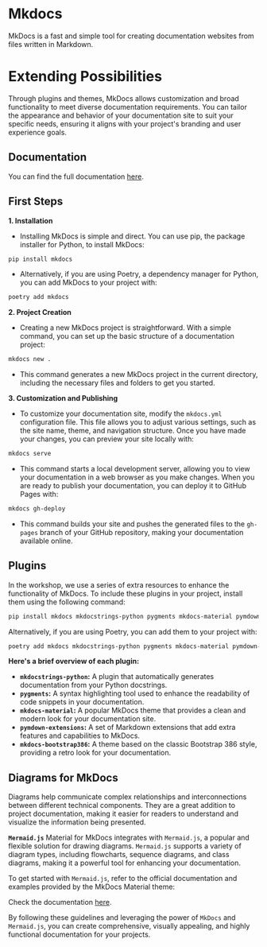 # Mkdocs
MkDocs is a fast and simple tool for creating documentation websites from files written in Markdown.

# Extending Possibilities
Through plugins and themes, MkDocs allows customization and broad functionality to meet diverse documentation requirements. You can tailor the appearance and behavior of your documentation site to suit your specific needs, ensuring it aligns with your project's branding and user experience goals.

## Documentation
You can find the full documentation [here](https://www.mkdocs.org/).

## First Steps
**1. Installation**
- Installing MkDocs is simple and direct. You can use pip, the package installer for Python, to install MkDocs:
```sh
pip install mkdocs
```
- Alternatively, if you are using Poetry, a dependency manager for Python, you can add MkDocs to your project with:
```sh
poetry add mkdocs
```

**2. Project Creation**
- Creating a new MkDocs project is straightforward. With a simple command, you can set up the basic structure of a documentation project:
```sh
mkdocs new .
```
- This command generates a new MkDocs project in the current directory, including the necessary files and folders to get you started.

**3. Customization and Publishing**
- To customize your documentation site, modify the `mkdocs.yml` configuration file. This file allows you to adjust various settings, such as the site name, theme, and navigation structure. Once you have made your changes, you can preview your site locally with:
```sh
mkdocs serve
```

- This command starts a local development server, allowing you to view your documentation in a web browser as you make changes. When you are ready to publish your documentation, you can deploy it to GitHub Pages with:
```sh
mkdocs gh-deploy
```

- This command builds your site and pushes the generated files to the `gh-pages` branch of your GitHub repository, making your documentation available online.

## Plugins
In the workshop, we use a series of extra resources to enhance the functionality of MkDocs. To include these plugins in your project, install them using the following command:
```sh
pip install mkdocs mkdocstrings-python pygments mkdocs-material pymdown-extensions mkdocs-bootstrap386
```

Alternatively, if you are using Poetry, you can add them to your project with:
```sh
poetry add mkdocs mkdocstrings-python pygments mkdocs-material pymdown-extensions mkdocs-bootstrap386
```

**Here's a brief overview of each plugin:**
- **`mkdocstrings-python`:** A plugin that automatically generates documentation from your Python docstrings.
- **`pygments`:** A syntax highlighting tool used to enhance the readability of code snippets in your documentation.
- **`mkdocs-material`:** A popular MkDocs theme that provides a clean and modern look for your documentation site.
- **`pymdown-extensions`:** A set of Markdown extensions that add extra features and capabilities to MkDocs.
- **`mkdocs-bootstrap386`:** A theme based on the classic Bootstrap 386 style, providing a retro look for your documentation.

## Diagrams for MkDocs
Diagrams help communicate complex relationships and interconnections between different technical components. They are a great addition to project documentation, making it easier for readers to understand and visualize the information being presented.

**`Mermaid.js`**
Material for MkDocs integrates with `Mermaid.js`, a popular and flexible solution for drawing diagrams. `Mermaid.js` supports a variety of diagram types, including flowcharts, sequence diagrams, and class diagrams, making it a powerful tool for enhancing your documentation.

To get started with `Mermaid.js`, refer to the official documentation and examples provided by the MkDocs Material theme:

Check the documentation [here](https://pypi.org/project/mkdocs-mermaid2-plugin/).

By following these guidelines and leveraging the power of `MkDocs` and `Mermaid.js`, you can create comprehensive, visually appealing, and highly functional documentation for your projects.